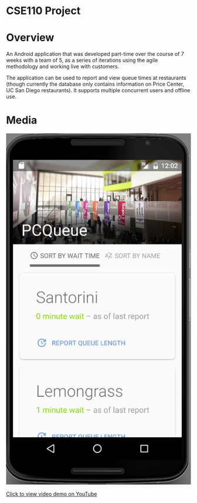 CSE110 Project
===============================

# Overview
An Android application that was developed part-time over the course of 7 weeks with a team of 5,
as a series of iterations using the agile methodology and working live with customers.

The application can be used to report and view queue times at restaurants (though currently the database only contains information on Price Center, UC San Diego restaurants). It supports multiple concurrent users and offline use.


# Media
![](screen.png)

[Click to view video demo on YouTube](https://www.youtube.com/watch?v=mUBFcjbh5ds&feature=youtu.be)
